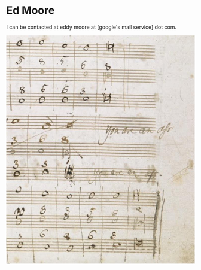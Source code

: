 # Ed Moore

I can be contacted at eddy moore at \[google's mail service\] dot com.

![Mozart as teacher](mozart_ass.jpg)
